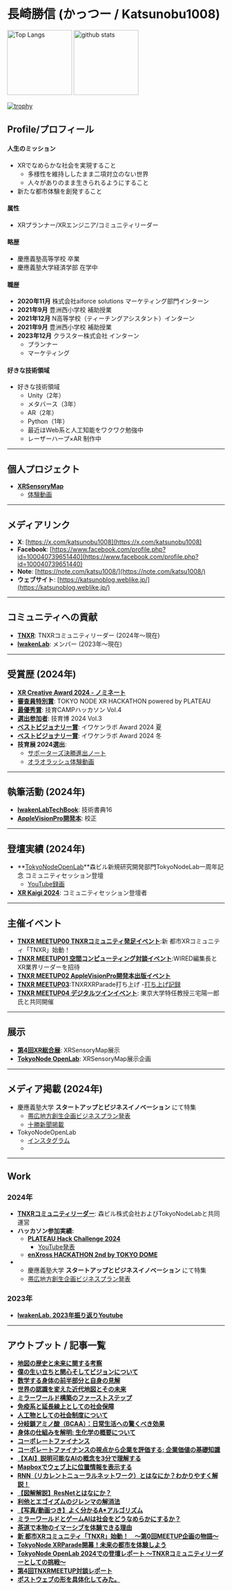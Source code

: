 # 長崎勝信 (かっつー / Katsunobu1008)
<p align="left">
  <img alt="Top Langs" height="150px" src="https://github-readme-stats.vercel.app/api/top-langs/?username=katsunobu1008&layout=compact&count_private=true&show_icons=true&theme=onedark" />
  <img alt="github stats" height="150px" src="https://github-readme-stats.vercel.app/api?username=katsunobu1008&count_private=true&show_icons=true&theme=onedark" />
</p>

[![trophy](https://github-profile-trophy.vercel.app/?username=katsunobu1008&theme=onedark&column=7)](https://github.com/ryo-ma/github-profile-trophy)

## Profile/プロフィール
#### 人生のミッション
- XRでなめらかな社会を実現すること
  - 多様性を維持ししたまま二項対立のない世界
  - 人々がありのまま生きられるようにすること
- 新たな都市体験を創発すること

#### 属性
- XRプランナー/XRエンジニア/コミュニティリーダー

#### 略歴
- 慶應義塾高等学校 卒業
- 慶應義塾大学経済学部 在学中

#### 職歴

- **2020年11月** 株式会社aiforce solutions マーケティング部門インターン 
- **2021年9月** 豊洲西小学校 補助授業 
- **2021年12月** N高等学校（ティーチングアシスタント）インターン
- **2021年9月** 豊洲西小学校 補助授業 
- **2023年12月** クラスター株式会社 インターン
    - プランナー
    - マーケティング 


#### 好きな技術領域
- 好きな技術領域
   - Unity（2年）
   - メタバース（3年）
   - AR（2年）
   - Python（1年）
   - 最近はWeb系と人工知能をワクワク勉強中
   - レーザーハープ×AR 制作中
---

## 個人プロジェクト

- **[XRSensoryMap](https://docs.google.com/presentation/d/1Ch2Qfr3xsnzduBASNU8aQItSACGlIVJp/edit?usp=sharing\&ouid=101144161742785445447\&rtpof=true\&sd=true)**
  - [体験動画](https://youtu.be/zWnXZSALM7Y)

---

## メディアリンク

- **X**: [https://x.com/katsunobu1008](https://x.com/katsunobu1008)
- **Facebook**: [https://www.facebook.com/profile.php?id=100040739651440](https://www.facebook.com/profile.php?id=100040739651440)
- **Note**: [https://note.com/katsu1008/](https://note.com/katsu1008/)
- **ウェブサイト**: [https://katsunoblog.weblike.jp/](https://katsunoblog.weblike.jp/)

---

## コミュニティへの貢献

- **[TNXR](https://tokyonode.jp/articles/202404-1/index.html)**: TNXRコミュニティリーダー (2024年～現在)
- **[IwakenLab](https://www.iwakenlab.jp/Iwaken-Lab-95875f8ad38f434b9bc473b7ecf14983)**: メンバー (2023年～現在)

---

## 受賞歴 (2024年)

- **[XR Creative Award 2024 - ノミネート](https://xrc.or.jp/award2024/#04077)**
- **[審査員特別賞](https://tokyonode.jp/sp/xrhackathon2023)**: TOKYO NODE XR HACKATHON powered by PLATEAU
- **[最優秀賞](https://x.com/geek_pjt/status/1784514656775848150)**: 技育CAMPハッカソン Vol.4
- **[選出参加者](https://x.com/geek_pjt/status/1809537207746851085)**: 技育博 2024 Vol.3
- **[ベストビジョナリー賞](https://iwakenlab.fanbox.cc/posts/8019982)**: イワケンラボ Award 2024 夏
- **[ベストビジョナリー賞](https://iwakenlab.fanbox.cc/posts/8019982)**: イワケンラボ Award 2024 冬
- **技育展 2024選出**:
  - [サポーターズ決勝進出ノート](https://note.supporterz.jp/n/n7e84e3fc0128)
  - [オラオラッシュ体験動画](https://x.com/katsunobu1008/status/1855507662869590126)

---

## 執筆活動 (2024年)

- **[IwakenLabTechBook](https://techbookfest.org/product/k21MshjJDLEaARDJdPne1d?productVariantID=ncTsE0wpkA0neqP8yREaFj)**: 技術書典16
- **[AppleVisionPro開発本](https://amzn.asia/d/fjh3cwG)**: 校正

---

## 登壇実績 (2024年)

- **[TokyoNodeOpenLab](https://tokyonode.jp/lab/events/openlab2024_talk/index.html)**森ビル新規研究開発部門TokyoNodeLab一周年記念 コミュニティセッション登壇
  - [YouTube録画](https://www.youtube.com/watch?v=NatPfO4lS0U)
- **[XR Kaigi 2024](https://www.xrkaigi.com/event/9316/module/booth/308917/264599)**: コミュニティセッション登壇者

---

## 主催イベント
- **[TNXR MEETUP00 TNXRコミュニティ発足イベント](https://note.com/katsu1008/n/n8493f0110515)**:新 都市XRコミュニティ「TNXR」始動！　
- **[TNXR MEETUP01 空間コンピューティング対談イベント](https://tnxr-meetup-vol1.peatix.com/)**:WIRED編集長とXR業界リーダーを招待
- **[TNXR MEETUP02 AppleVisionPro開発本出版イベント](https://visionos-engineer.connpass.com/event/328395/)**
-  **[TNXR MEETUP03](https://x.com/katsunobu1008/status/1857017709910708635)**:TNXRXRParade打ち上げ
  -[打ち上げ記録](https://x.com/katsunobu1008/status/1856998437033500812)
- **[TNXR MEETUP04 デジタルツインイベント](https://peatix.com/event/4191623/view)**: 東京大学特任教授三宅陽一郎氏と共同開催

---

## 展示

- **[第4回XR総合展](https://www.xr-fair.jp/hub/ja-jp.html)**: XRSensoryMap展示
- **[TokyoNode OpenLab](https://www.tokyonode.jp/lab/events/openlab2024_xr_parade/index.html)**: XRSensoryMap展示企画

---

## メディア掲載 (2024年)

- 慶應義塾大学 **スタートアップとビジネスイノベーション** にて特集
  - [帯広地方創生企画ビジネスプラン発表](https://kachimai.jp/article/index.php?no=592700)
  - [十勝新聞掲載](https://kachimai.jp/article/index.php?no=616507)
- TokyoNodeOpenLab
  - [インスタグラム](https://www.instagram.com/p/C_hdmfdR4kG/)
  - 

---

## Work 

### 2024年
- **[TNXRコミュニティリーダー](https://tokyonode.jp/articles/202404-1/index.html)**: 森ビル株式会社およびTokyoNodeLabと共同運営
- **ハッカソン参加実績:**
  - **[PLATEAU Hack Challenge 2024](https://www.mlit.go.jp/plateau/journal/j063/)**
    - [YouTube発表](https://www.youtube.com/watch?v=rprmEN6A4ZQ)
  - **[enXross HACKATHON 2nd by TOKYO DOME](https://www.tokyo-dome.co.jp/enxross/overview/)**
- - 慶應義塾大学 **スタートアップとビジネスイノベーション** にて特集
  - [帯広地方創生企画ビジネスプラン発表](https://kachimai.jp/article/index.php?no=592700)
### 2023年
- **[IwakenLab. 2023年振り返りYoutube](https://www.youtube.com/watch?v=Smx6ULp_ITI)**
---

## アウトプット / 記事一覧

- **[地図の歴史と未来に関する考察](https://note.com/katsu1008/n/nbe233f17bfec)**
- **[僕の生い立ちと関心そしてビジョンについて](https://note.com/katsu1008/n/n6b2cd805a929)**
- **[数学する身体の前半部分と自身の見解](https://note.com/katsu1008/n/n2bf66e9408fc)**
- **[世界の認識を変えた近代地図とその未来](https://note.com/katsu1008/n/n4fe2e86b7088)**
- **[ミラーワールド構築のファーストステップ](https://note.com/katsu1008/n/nf72df1aa5d47)**
- **[免疫系と延長線上としての社会保障](https://note.com/katsu1008/n/n2cba82df762b)**
- **[人工物としての社会制度について](https://note.com/katsu1008/n/nb05529625e57)**
- **[分岐鎖アミノ酸（BCAA）：日常生活への驚くべき効果](https://note.com/katsu1008/n/n0b941005fd86)**
- **[身体の仕組みを解明: 生化学の概要について](https://note.com/katsu1008/n/n4e6afd03a5ec)**
- **[コーポレートファイナンス](https://note.com/katsu1008/n/n338d3fa8f572)**
- **[コーポレートファイナンスの視点から企業を評価する: 企業価値の基礎知識](https://note.com/katsu1008/n/ncd078458547a)**
- **[【XAI】説明可能なAIの概念を3分で理解する](https://note.com/katsu1008/n/n63d22f07f2b2)**
- **[Mapboxでウェブ上に位置情報を表示する](https://note.com/katsu1008/n/n20f5a89568f4)**
- **[RNN（リカレントニューラルネットワーク）とはなにか？わかりやすく解説！](https://note.com/katsu1008/n/n35e052ad7540)**
- **[【図解解説】ResNetとはなにか？](https://note.com/katsu1008/n/ne7a0a85f0a2f)**
- **[利他とエゴイズムのジレンマの解消法](https://note.com/katsu1008/n/nc67809a55270)**
- **[【写真/動画つき】よく分かるA\*アルゴリズム](https://note.com/katsu1008/n/n0fb1927acd97)**
- **[ミラーワールドとゲームAIは社会をどうなめらかにするか？](https://note.com/katsu1008/n/n64412b1693b6)**
- **[茶道で本物のイマーシブを体験できる理由](https://note.com/katsu1008/n/nd68662ed1913)**
- **[新 都市XRコミュニティ「TNXR」始動！　～第0回MEETUP企画の物語～](https://note.com/katsu1008/n/n8493f0110515)**
- **[TokyoNode XRParade開幕！未来の都市を体験しよう](https://note.com/katsu1008/n/n907034f94d35)**
- **[TokyoNode OpenLab 2024での登壇レポート 〜TNXRコミュニティリーダーとしての挑戦〜](https://note.com/katsu1008/n/n5674d1f25b16)**
- **[第4回TNXRMEETUP対談レポート](https://note.com/katsu1008/n/ned87778053b0)**
- **[ポストウェブの形を具体化してみた。](https://note.com/katsu1008/n/nd952917172fd)**

